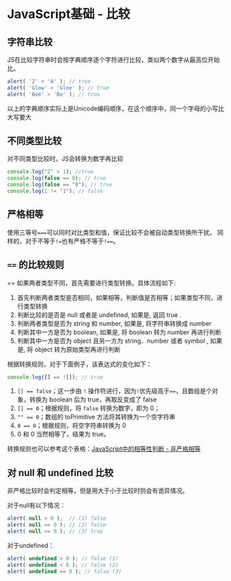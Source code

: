 # JavaScript基础 - 比较
## 字符串比较
JS在比较字符串时会按字典顺序逐个字符进行比较，类似两个数字从最高位开始比。
```js
alert( 'Z' > 'A' ); // true
alert( 'Glow' > 'Glee' ); // true
alert( 'Bee' > 'Be' ); // true
```
以上的字典顺序实际上是Unicode编码顺序，在这个顺序中，同一个字母的小写比大写要大

## 不同类型比较
对不同类型比较时，JS会转换为数字再比较
```js
console.log("2" > 1); //true
console.log(false == 0); // true
console.log(false == "0"); // true
console.log(1 != "1"); // false
```

## 严格相等
使用三等号`===`可以同时对比类型和值，保证比较不会被自动类型转换所干扰。
同样的，对于不等于`!=`也有严格不等于`!==`。

## `==` 的比较规则
== 如果两者类型不同，首先需要进行类型转换。具体流程如下:

1. 首先判断两者类型是否相同，如果相等，判断值是否相等；如果类型不同，进行类型转换
2. 判断比较的是否是 null 或者是 undefined, 如果是, 返回 true .
3. 判断两者类型是否为 string 和 number, 如果是, 将字符串转换成 number
4. 判断其中一方是否为 boolean, 如果是, 将 boolean 转为 number 再进行判断
5. 判断其中一方是否为 object 且另一方为 string、number 或者 symbol , 如果是, 将 object 转为原始类型再进行判断

根据转换规则，对于下面例子，该表达式的变化如下：
```js
console.log([] == ![]); // true
```
1. `[] == false`；这一步由 `!` 操作符进行，因为`!`优先级高于`==`，且数组是个对象，转换为 boolean 后为 true，再取反变成了 false
2. `[] == 0`；根据规则，将 `false` 转换为数字，即为 0；
3. `"" == 0`；数组的 toPrimitive 方法将其转换为一个空字符串
4. `0 == 0`；根据规则，将空字符串转换为 0
5. 0 和 0 当然相等了，结果为 true。

转换规则也可以参考这个表格：[JavaScript中的相等性判断 - 非严格相等](https://developer.mozilla.org/zh-CN/docs/Web/JavaScript/Equality_comparisons_and_sameness#%E9%9D%9E%E4%B8%A5%E6%A0%BC%E7%9B%B8%E7%AD%89)

## 对 null 和 undefined 比较
非严格比较时会判定相等，但是用大于小于比较时则会有诡异情况。

对于null有以下情况：
```js
alert( null > 0 );  // (1) false
alert( null == 0 ); // (2) false
alert( null >= 0 ); // (3) true
```
对于undefined：
```js
alert( undefined > 0 ); // false (1)
alert( undefined < 0 ); // false (2)
alert( undefined == 0 ); // false (3)
```
